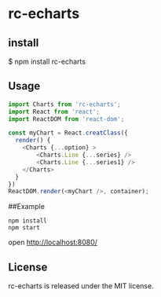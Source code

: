 # rc-echarts

## install

$ npm install rc-echarts

## Usage

```js
import Charts from 'rc-echarts';
import React from 'react';
import ReactDOM from 'react-dom';

const myChart = React.creatClass({
  render() {
    <Charts {...option} >
        <Charts.Line {...series} />
        <Charts.Line {...series1} />
    </Charts>
  }
})
ReactDOM.render(<myChart />, container);
```

##Example

```
npm install
npm start
```
open [http://localhost:8080/](http://localhost:8080/)

## License

rc-echarts is released under the MIT license.